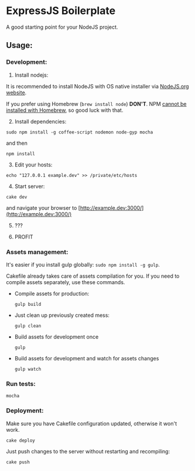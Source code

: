 # ExpressJS Boilerplate

A good starting point for your NodeJS project.

## Usage:
### Development:

1. Install nodejs:

  It is recommended to install NodeJS with OS native installer via [NodeJS.org website](http://nodejs.org/download/).

  If you prefer using Homebrew (`brew install node`) **DON'T**. NPM [cannot be installed with Homebrew](https://github.com/npm/npm/wiki/Installing-npm-with-Homebrew-on-OS%C2%A0X), so good luck with that.

2. Install dependencies:

  `sudo npm install -g coffee-script nodemon node-gyp mocha`

  and then

  `npm install`

3. Edit your hosts:

  `echo "127.0.0.1 example.dev" >> /private/etc/hosts`

4. Start server:

  `cake dev`

  and navigate your browser to [http://example.dev:3000/](http://example.dev:3000/)

5. ???

6. PROFIT

### Assets management:

It's easier if you install gulp globally: `sudo npm install -g gulp`.

Cakefile already takes care of assets compilation for you. If you need to compile assets separately, use these commands.

* Compile assets for production:

  `gulp build`

* Just clean up previously created mess:

  `gulp clean`

* Build assets for development once

  `gulp`

* Build assets for development and watch for assets changes

  `gulp watch`

### Run tests:

  `mocha`

### Deployment:

Make sure you have Cakefile configuration updated, otherwise it won't work.

  `cake deploy`

Just push changes to the server without restarting and recompiling:

  `cake push`
